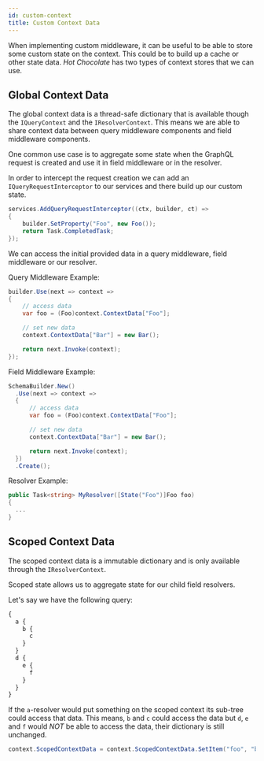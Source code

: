 ```yaml
---
id: custom-context
title: Custom Context Data
---
```


When implementing custom middleware, it can be useful to be able to store some custom state on the context. This could be to build up a cache or other state data. _Hot Chocolate_ has two types of context stores that we can use.

## Global Context Data

The global context data is a thread-safe dictionary that is available though the `IQueryContext` and the `IResolverContext`. This means we are able to share context data between query middleware components and field middleware components.

One common use case is to aggregate some state when the GraphQL request is created and use it in field middleware or in the resolver.

In order to intercept the request creation we can add an `IQueryRequestInterceptor` to our services and there build up our custom state.

```csharp
services.AddQueryRequestInterceptor((ctx, builder, ct) =>
{
    builder.SetProperty("Foo", new Foo());
    return Task.CompletedTask;
});
```

We can access the initial provided data in a query middleware, field middleware or our resolver.

Query Middleware Example:

```csharp
builder.Use(next => context =>
{
    // access data
    var foo = (Foo)context.ContextData["Foo"];

    // set new data
    context.ContextData["Bar"] = new Bar();

    return next.Invoke(context);
});
```

Field Middleware Example:

```csharp
SchemaBuilder.New()
  .Use(next => context =>
  {
      // access data
      var foo = (Foo)context.ContextData["Foo"];

      // set new data
      context.ContextData["Bar"] = new Bar();

      return next.Invoke(context);
  })
  .Create();
```

Resolver Example:

```csharp
public Task<string> MyResolver([State("Foo")]Foo foo)
{
  ...
}
```

## Scoped Context Data

The scoped context data is a immutable dictionary and is only available through the `IResolverContext`.

Scoped state allows us to aggregate state for our child field resolvers.

Let's say we have the following query:

```graphql
{
  a {
    b {
      c
    }
  }
  d {
    e {
      f
    }
  }
}
```

If the `a`-resolver would put something on the scoped context its sub-tree could access that data. This means, `b` and `c` could access the data but `d`, `e` and `f` would _NOT_ be able to access the data, their dictionary is still unchanged.

```csharp
context.ScopedContextData = context.ScopedContextData.SetItem("foo", "bar");
```
